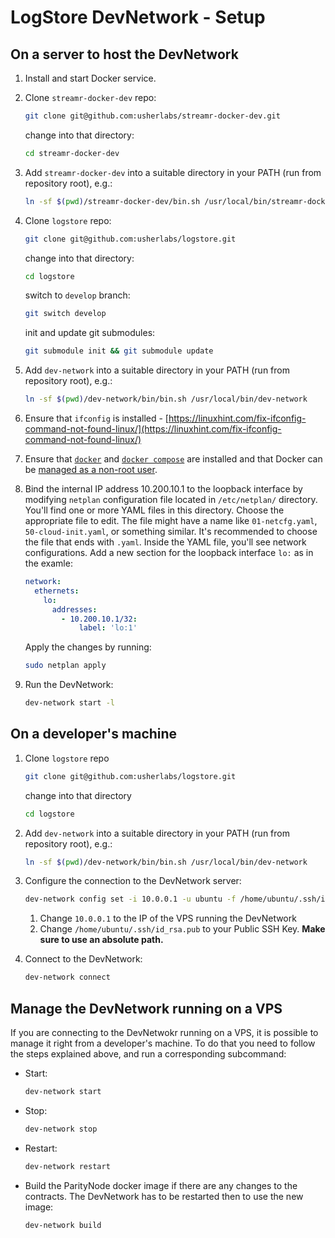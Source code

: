 # LogStore DevNetwork - Setup

## On a server to host the DevNetwork

1. Install and start Docker service.

2. Clone `streamr-docker-dev` repo:

   ```bash
   git clone git@github.com:usherlabs/streamr-docker-dev.git
   ```

   change into that directory:

   ```bash
   cd streamr-docker-dev
   ```

3. Add `streamr-docker-dev` into a suitable directory in your PATH (run from repository root), e.g.:

   ```bash
   ln -sf $(pwd)/streamr-docker-dev/bin.sh /usr/local/bin/streamr-docker-dev
   ```

4. Clone `logstore` repo:

   ```bash
   git clone git@github.com:usherlabs/logstore.git
   ```

   change into that directory:

   ```bash
   cd logstore
   ```

   switch to `develop` branch:

   ```bash
   git switch develop
   ```

   init and update git submodules:

   ```bash
   git submodule init && git submodule update
   ```

5. Add `dev-network` into a suitable directory in your PATH (run from repository root), e.g.:

   ```bash
   ln -sf $(pwd)/dev-network/bin/bin.sh /usr/local/bin/dev-network
   ```

6. Ensure that `ifconfig` is installed - [https://linuxhint.com/fix-ifconfig-command-not-found-linux/](https://linuxhint.com/fix-ifconfig-command-not-found-linux/)

7. Ensure that [`docker`](https://www.digitalocean.com/community/tutorials/how-to-install-and-use-docker-on-ubuntu-22-04) and [`docker compose`](https://www.digitalocean.com/community/tutorials/how-to-install-and-use-docker-compose-on-ubuntu-22-04) are installed and that Docker can be [managed as a non-root user](https://docs.docker.com/engine/install/linux-postinstall/).

8. Bind the internal IP address 10.200.10.1 to the loopback interface by modifying `netplan` configuration file located in `/etc/netplan/` directory. You'll find one or more YAML files in this directory. Choose the appropriate file to edit. The file might have a name like `01-netcfg.yaml`, `50-cloud-init.yaml`, or something similar. It's recommended to choose the file that ends with `.yaml`. Inside the YAML file, you'll see network configurations. Add a new section for the loopback interface `lo:` as in the examle:

   ```yaml
   network:
     ethernets:
       lo:
         addresses:
           - 10.200.10.1/32:
               label: 'lo:1'
   ```

   Apply the changes by running:

   ```bash
   sudo netplan apply
   ```

9. Run the DevNetwork:

   ```bash
   dev-network start -l
   ```

## On a developer's machine

1. Clone `logstore` repo

   ```bash
   git clone git@github.com:usherlabs/logstore.git
   ```

   change into that directory

   ```bash
   cd logstore
   ```

2. Add `dev-network` into a suitable directory in your PATH (run from repository root), e.g.:

   ```bash
   ln -sf $(pwd)/dev-network/bin/bin.sh /usr/local/bin/dev-network
   ```

3. Configure the connection to the DevNetwork server:

   ```bash
   dev-network config set -i 10.0.0.1 -u ubuntu -f /home/ubuntu/.ssh/id_rsa.pub
   ```

   1. Change `10.0.0.1` to the IP of the VPS running the DevNetwork
   2. Change `/home/ubuntu/.ssh/id_rsa.pub` to your Public SSH Key. **Make sure to use an absolute path.**

4. Connect to the DevNetwork:
   ```bash
   dev-network connect
   ```

## Manage the DevNetwork running on a VPS

If you are connecting to the DevNetwokr running on a VPS, it is possible to manage it right from a developer's machine. To do that you need to follow the steps explained above, and run a corresponding subcommand:

- Start:
  ```bash
  dev-network start
  ```
- Stop:
  ```bash
  dev-network stop
  ```
- Restart:
  ```bash
  dev-network restart
  ```
- Build the ParityNode docker image if there are any changes to the contracts. The DevNetwork has to be restarted then to use the new image:
  ```bash
  dev-network build
  ```
